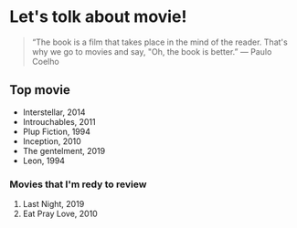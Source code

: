 # Let's tolk about movie!

> “The book is a film that takes place in the mind of the reader. That's why we go to movies and say, "Oh, the book is better.”
― Paulo Coelho

## Top movie
* Interstellar, 2014
* Introuchables, 2011
* Plup Fiction, 1994
* Inception, 2010
* The gentelment, 2019
* Leon, 1994

### Movies that I'm redy to review

1. Last Night, 2019
2. Eat Pray Love, 2010